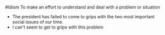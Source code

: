 #Idiom
To make an effort to understand and deal with a problem or situation

- The president has failed to come to grips with the two most important social issues of our time.
- I can't seem to get to grips with this problem